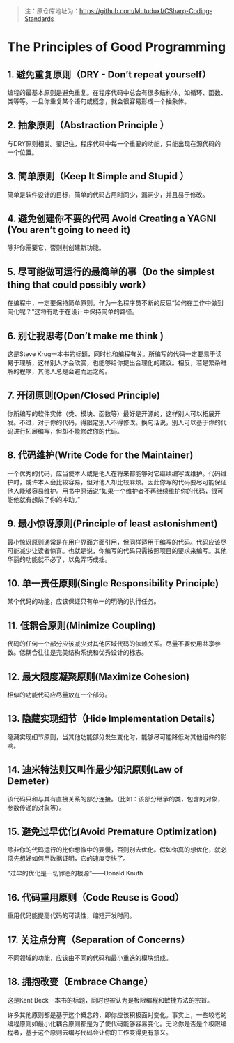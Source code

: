> 注：原仓库地址为：https://github.com/Mutuduxf/CSharp-Coding-Standards

# The Principles of Good Programming

## 1. 避免重复原则（DRY - Don’t repeat yourself）

编程的最基本原则是避免重复。在程序代码中总会有很多结构体，如循环、函数、类等等。一旦你重复某个语句或概念，就会很容易形成一个抽象体。

## 2. 抽象原则（Abstraction Principle ）

与DRY原则相关。要记住，程序代码中每一个重要的功能，只能出现在源代码的一个位置。

## 3. 简单原则（Keep It Simple and Stupid ）

简单是软件设计的目标，简单的代码占用时间少，漏洞少，并且易于修改。

## 4. 避免创建你不要的代码 Avoid Creating a YAGNI (You aren’t going to need it)

除非你需要它，否则别创建新功能。

## 5. 尽可能做可运行的最简单的事（Do the simplest thing that could possibly work）

在编程中，一定要保持简单原则。作为一名程序员不断的反思“如何在工作中做到简化呢？”这将有助于在设计中保持简单的路径。

## 6. 别让我思考(Don’t make me think )

这是Steve Krug一本书的标题，同时也和编程有关。所编写的代码一定要易于读易于理解，这样别人才会欣赏，也能够给你提出合理化的建议。相反，若是繁杂难解的程序，其他人总是会避而远之的。

## 7. 开闭原则(Open/Closed Principle)

你所编写的软件实体（类、模块、函数等）最好是开源的，这样别人可以拓展开发。不过，对于你的代码，得限定别人不得修改。换句话说，别人可以基于你的代码进行拓展编写，但却不能修改你的代码。

## 8. 代码维护(Write Code for the Maintainer)

一个优秀的代码，应当使本人或是他人在将来都能够对它继续编写或维护。代码维护时，或许本人会比较容易，但对他人却比较麻烦。因此你写的代码要尽可能保证他人能够容易维护。用书中原话说“如果一个维护者不再继续维护你的代码，很可能他就有想杀了你的冲动。”

## 9. 最小惊讶原则(Principle of least astonishment)

最小惊讶原则通常是在用户界面方面引用，但同样适用于编写的代码。代码应该尽可能减少让读者惊喜。也就是说，你编写的代码只需按照项目的要求来编写。其他华丽的功能就不必了，以免弄巧成拙。

## 10. 单一责任原则(Single Responsibility Principle)

某个代码的功能，应该保证只有单一的明确的执行任务。

## 11. 低耦合原则(Minimize Coupling)

代码的任何一个部分应该减少对其他区域代码的依赖关系。尽量不要使用共享参数。低耦合往往是完美结构系统和优秀设计的标志。

## 12. 最大限度凝聚原则(Maximize Cohesion)

相似的功能代码应尽量放在一个部分。

## 13. 隐藏实现细节（Hide Implementation Details）

隐藏实现细节原则，当其他功能部分发生变化时，能够尽可能降低对其他组件的影响。

## 14. 迪米特法则又叫作最少知识原则(Law of Demeter)

该代码只和与其有直接关系的部分连接。（比如：该部分继承的类，包含的对象，参数传递的对象等）。

## 15. 避免过早优化(Avoid Premature Optimization)

除非你的代码运行的比你想像中的要慢，否则别去优化。假如你真的想优化，就必须先想好如何用数据证明，它的速度变快了。

“过早的优化是一切罪恶的根源”——Donald Knuth

## 16. 代码重用原则（Code Reuse is Good）

重用代码能提高代码的可读性，缩短开发时间。

## 17. 关注点分离（Separation of Concerns）

不同领域的功能，应该由不同的代码和最小重迭的模块组成。

## 18. 拥抱改变（Embrace Change）

这是Kent Beck一本书的标题，同时也被认为是极限编程和敏捷方法的宗旨。

许多其他原则都是基于这个概念的，即你应该积极面对变化。事实上，一些较老的编程原则如最小化耦合原则都是为了使代码能够容易变化。无论你是否是个极限编程者，基于这个原则去编写代码会让你的工作变得更有意义。